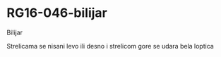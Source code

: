 # RG16-046-bilijar
Bilijar

Strelicama se nisani levo ili desno i strelicom gore se udara bela loptica

